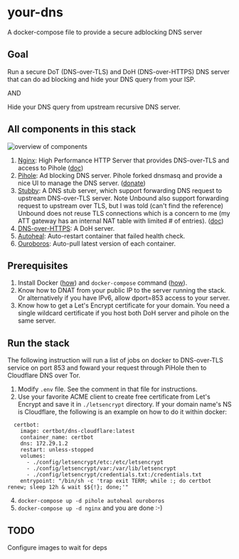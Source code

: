 # your-dns
A docker-compose file to provide a secure adblocking DNS server

## Goal

Run a secure DoT (DNS-over-TLS) and DoH (DNS-over-HTTPS) DNS server that
can do ad blocking and hide your DNS query from your ISP.

AND

Hide your DNS query from upstream recursive DNS server.

## All components in this stack

![overview of components](https://g.gravizo.com/source/svg?https://raw.githubusercontent.com/Wh1t3Fox/your-dns/master/graph.dot)

1. [Nginx](https://www.nginx.com): High Performance HTTP Server
   that provides DNS-over-TLS and access to Pihole
   ([doc](https://docs.nginx.com/))
1. [Pihole](https://pi-hole.net): Ad blocking DNS server. Pihole forked
   dnsmasq and provide a nice UI to manage the DNS server.
   ([donate](https://pi-hole.net/donate/))
1. [Stubby](https://dnsprivacy.org/wiki/display/DP/DNS+Privacy+Daemon+-+Stubby):
   A DNS stub server, which support forwarding DNS request to upstream
   DNS-over-TLS server. Note Unbound also support forwarding request to
   upstream over TLS, but I was told (can't find the reference) Unbound
   does not reuse TLS connections which is a concern to me (my ATT
   gateway has an internal NAT table with limited # of entries).
   ([doc](https://dnsprivacy.org/wiki/display/DP/Configuring+Stubby))
1. [DNS-over-HTTPS](https://github.com/m13253/dns-over-https): A DoH
   server.
1. [Autoheal](https://github.com/willfarrell/docker-autoheal):
   Auto-restart container that failed health check.
1. [Ouroboros](https://github.com/pyouroboros/ouroboros): Auto-pull
   latest version of each container.

## Prerequisites

1. Install Docker ([how](https://docs.docker.com/v17.12/install/)) and
   `docker-compose` command
   ([how](https://docs.docker.com/compose/install/)).
1. Know how to DNAT from your public IP to the server running the stack.
   Or alternatively if you have IPv6, allow dport=853 access to your
   server.
1. Know how to get a Let's Encrypt certificate for your domain. You need
   a single wildcard certificate if you host both DoH server and pihole
   on the same server.

## Run the stack

The following instruction will run a list of jobs on docker to
DNS-over-TLS service on port 853 and foward your request through PiHole
then to Cloudflare DNS over Tor.

1. Modify `.env` file. See the comment in that file for instructions.
2. Use your favorite ACME client to create free certificate from Let's
   Encrypt and save it in `./letsencrypt` directory. If your domain
   name's NS is Cloudflare, the following is an example on how to do it
   within docker:
```
  certbot:
    image: certbot/dns-cloudflare:latest
    container_name: certbot
    dns: 172.29.1.2
    restart: unless-stopped
    volumes:
      - ./config/letsencrypt/etc:/etc/letsencrypt
      - ./config/letsencrypt/var:/var/lib/letsencrypt
      - ./config/letsencrypt/credentials.txt:/credentials.txt
    entrypoint: "/bin/sh -c 'trap exit TERM; while :; do certbot renew; sleep 12h & wait $${!}; done;'"
```
4. `docker-compose up -d pihole autoheal ouroboros`
5. `docker-compose up -d nginx` and you are done :-)

## TODO

Configure images to wait for deps
